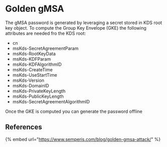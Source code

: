 # Golden gMSA

The gMSA password is generated by leveraging a secret stored in KDS root key object. To compute the Group Key Envelope (GKE) the following attributes are needed fro the KDS root:

* cn
* msKds-SecretAgreementParam&#x20;
* msKds-RootKeyData&#x20;
* msKds-KDFParam&#x20;
* msKds-KDFAlgorithmID&#x20;
* msKds-CreateTime&#x20;
* msKds-UseStartTime&#x20;
* msKds-Version&#x20;
* msKds-DomainID&#x20;
* msKds-PrivateKeyLength&#x20;
* msKds-PublicKeyLength&#x20;
* msKds-SecretAgreementAlgorithmID

Once the GKE is computed you can generate the password offline

## References

{% embed url="https://www.semperis.com/blog/golden-gmsa-attack/" %}
